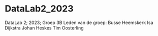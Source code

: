 # DataLab2_2023
DataLab 2; 2023; Groep 3B
Leden van de groep:   Busse Heemskerk
                      Isa Dijkstra
                      Johan Heskes
                      Tim Oosterling
